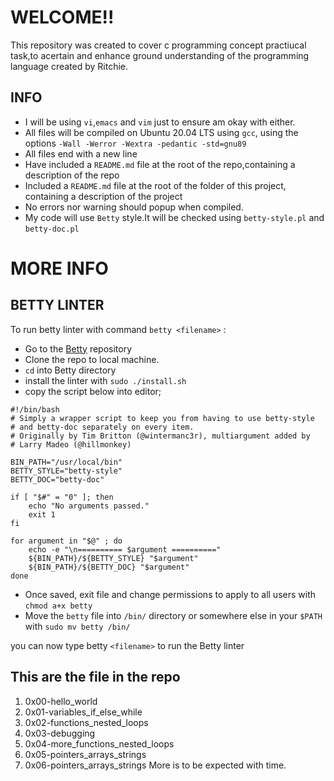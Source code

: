 # WELCOME!!
This repository was created to cover c programming concept practiucal task,to acertain and enhance ground understanding of the programming language created by Ritchie.

## INFO
- I will be using  `vi`,`emacs` and `vim` just to ensure am okay with either.
- All files will be compiled on Ubuntu 20.04 LTS using `gcc`, using the options `-Wall -Werror -Wextra -pedantic -std=gnu89`
- All files end with a new line
- Have included a `README.md` file at the root of the repo,containing a description of the repo
- Included a `README.md` file at the root of the folder of this project, containing a description of the project
- No errors nor warning should popup when compiled.
- My code will use `Betty` style.It will be checked using `betty-style.pl` and `betty-doc.pl`

# MORE INFO
## BETTY LINTER
To run betty linter with command `betty <filename>` :
  - Go to the [Betty](https://github.com/holbertonschool/Betty) repository
  - Clone the repo to local machine.
  - `cd` into Betty directory
  - install the linter with `sudo ./install.sh`
  - copy the script below into editor;

```shell
#!/bin/bash
# Simply a wrapper script to keep you from having to use betty-style
# and betty-doc separately on every item.
# Originally by Tim Britton (@wintermanc3r), multiargument added by
# Larry Madeo (@hillmonkey)

BIN_PATH="/usr/local/bin"
BETTY_STYLE="betty-style"
BETTY_DOC="betty-doc"

if [ "$#" = "0" ]; then
    echo "No arguments passed."
    exit 1
fi

for argument in "$@" ; do
    echo -e "\n========== $argument =========="
    ${BIN_PATH}/${BETTY_STYLE} "$argument"
    ${BIN_PATH}/${BETTY_DOC} "$argument"
done
```
  - Once saved, exit file and change permissions to apply to all users with `chmod a+x betty`
  - Move the `betty` file into `/bin/` directory or somewhere else in your `$PATH` with `sudo mv betty /bin/`

you can now type betty `<filename>` to run the Betty linter

## This are the file in the repo
1. 0x00-hello_world
2. 0x01-variables_if_else_while
3. 0x02-functions_nested_loops
4. 0x03-debugging
5. 0x04-more_functions_nested_loops
6. 0x05-pointers_arrays_strings
7. 0x06-pointers_arrays_strings
More is to be expected with time.

